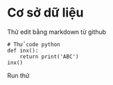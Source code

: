 # Cơ sở dữ liệu

Thử edit bằng markdown từ github 
```Python:
# Thử code python
def inx():
    return print('ABC')
inx()
```
Run thử
